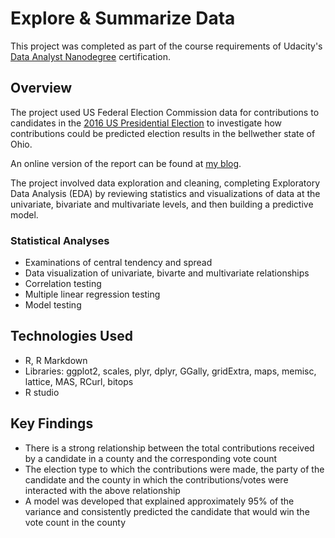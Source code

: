# Explore &amp; Summarize Data
This project was completed as part of the course requirements of Udacity's [Data Analyst Nanodegree](https://www.udacity.com/course/data-analyst-nanodegree--nd002) certification.

## Overview
The project used US Federal Election Commission data for contributions to candidates in the [2016 US Presidential Election](https://classic.fec.gov/disclosurep/PDownload.do) to investigate how contributions could be predicted election results in the bellwether state of Ohio. 

An online version of the report can be found at [my blog](https://rebeccaebarnes.github.io/2018/06/11/making-predictions). 

The project involved data exploration and cleaning, completing Exploratory Data Analysis (EDA) by reviewing statistics and visualizations of data at the univariate, bivariate and multivariate levels, and then building a predictive model. 

### Statistical Analyses
- Examinations of central tendency and spread
- Data visualization of univariate, bivarte and multivariate relationships
- Correlation testing 
- Multiple linear regression testing 
- Model testing

## Technologies Used
- R, R Markdown
- Libraries: ggplot2, scales, plyr, dplyr, GGally, gridExtra, maps, memisc, lattice, MAS, RCurl, bitops
- R studio

## Key Findings
- There is a strong relationship between the total contributions received by a candidate in a county and the corresponding vote count
- The election type to which the contributions were made, the party of the candidate and the county in which the contributions/votes were interacted with the above relationship
- A model was developed that explained approximately 95% of the variance and consistently predicted the candidate that would win the vote count in the county
